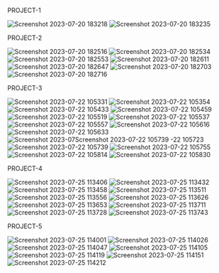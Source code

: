PROJECT-1

![Screenshot 2023-07-20 183218](https://github.com/Sujit-Panigrahi5/MileStone_Repo/assets/128701820/aee6b78c-170c-4ec6-a604-510bdff6f031)
![Screenshot 2023-07-20 183235](https://github.com/Sujit-Panigrahi5/MileStone_Repo/assets/128701820/ca643ae0-19e6-428d-b5e1-8408b0a9f83c)


PROJECT-2

![Screenshot 2023-07-20 182516](https://github.com/Sujit-Panigrahi5/MileStone_Repo/assets/128701820/8ef0a700-d426-4dd4-9756-d2847a5b8681)
![Screenshot 2023-07-20 182534](https://github.com/Sujit-Panigrahi5/MileStone_Repo/assets/128701820/9410b7f4-4583-43fd-a32b-a515dcf18918)
![Screenshot 2023-07-20 182553](https://github.com/Sujit-Panigrahi5/MileStone_Repo/assets/128701820/43347a2b-8ff5-4285-a13e-25cd88b7e358)
![Screenshot 2023-07-20 182611](https://github.com/Sujit-Panigrahi5/MileStone_Repo/assets/128701820/e6040151-ba26-4653-bb5b-c24db753d8af)
![Screenshot 2023-07-20 182647](https://github.com/Sujit-Panigrahi5/MileStone_Repo/assets/128701820/bc22339d-0b25-4764-9052-e2242fb3d0a6)
![Screenshot 2023-07-20 182703](https://github.com/Sujit-Panigrahi5/MileStone_Repo/assets/128701820/70e2f9ad-5d9a-4eb9-b14f-fd4e8b7f39e1)
![Screenshot 2023-07-20 182716](https://github.com/Sujit-Panigrahi5/MileStone_Repo/assets/128701820/29523e26-4e12-427f-8022-2d49f86e05d0)


PROJECT-3

![Screenshot 2023-07-22 105331](https://github.com/Sujit-Panigrahi5/MileStone_Repo/assets/128701820/0f6f4762-66df-45d7-9518-71d011434716)
![Screenshot 2023-07-22 105354](https://github.com/Sujit-Panigrahi5/MileStone_Repo/assets/128701820/474ba6cd-1115-435c-ba2b-daed93a2444d)
![Screenshot 2023-07-22 105433](https://github.com/Sujit-Panigrahi5/MileStone_Repo/assets/128701820/a541965f-dab8-47b0-b06e-3f0908fe12a4)
![Screenshot 2023-07-22 105459](https://github.com/Sujit-Panigrahi5/MileStone_Repo/assets/128701820/2aaaac8b-4e11-4856-af21-247e3ee8ec45)
![Screenshot 2023-07-22 105519](https://github.com/Sujit-Panigrahi5/MileStone_Repo/assets/128701820/e1993160-5ff8-49c3-b94a-65f914966950)
![Screenshot 2023-07-22 105537](https://github.com/Sujit-Panigrahi5/MileStone_Repo/assets/128701820/dc4edd81-3e90-489c-a68f-9997c9f63ed2)
![Screenshot 2023-07-22 105557](https://github.com/Sujit-Panigrahi5/MileStone_Repo/assets/128701820/d178dce8-6982-4a6e-ab1a-632b5e89631f)
![Screenshot 2023-07-22 105616](https://github.com/Sujit-Panigrahi5/MileStone_Repo/assets/128701820/9f727e99-77f6-4b3b-b298-635e2ff7bea1)
![Screenshot 2023-07-22 105633](https://github.com/Sujit-Panigrahi5/MileStone_Repo/assets/128701820/830a0bba-25a6-4cb4-97f9-2b360d6a81c6)
![Screenshot 2023-07![Screenshot 2023-07-22 105739](https://github.com/Sujit-Panigrahi5/MileStone_Repo/assets/128701820/76313774-e94b-4570-a79d-8f7caa8162e5)
-22 105723](https://github.com/Sujit-Panigrahi5/MileStone_Repo/assets/128701820/7077b78b-8d97-4688-ad73-149e3d2da074)
![Screenshot 2023-07-22 105739](https://github.com/Sujit-Panigrahi5/MileStone_Repo/assets/128701820/7412c3e8-9e23-4d5f-bf3c-cf8b20ee3ea8)
![Screenshot 2023-07-22 105755](https://github.com/Sujit-Panigrahi5/MileStone_Repo/assets/128701820/4fe2e1dc-abb5-4e63-b035-ed81b47f478b)
![Screenshot 2023-07-22 105814](https://github.com/Sujit-Panigrahi5/MileStone_Repo/assets/128701820/0dcdcf9c-fd4f-4e08-b01f-6e98ab818ae4)
![Screenshot 2023-07-22 105830](https://github.com/Sujit-Panigrahi5/MileStone_Repo/assets/128701820/483bf028-2bd4-4abe-977b-b9b3ae969803)

PROJECT-4

![Screenshot 2023-07-25 113406](https://github.com/Sujit-Panigrahi5/MileStone_Repo/assets/128701820/42826339-7b33-41ee-accd-3b7872233d2d)
![Screenshot 2023-07-25 113432](https://github.com/Sujit-Panigrahi5/MileStone_Repo/assets/128701820/a1f00513-5991-44b4-a031-1e17ed57fbdd)
![Screenshot 2023-07-25 113458](https://github.com/Sujit-Panigrahi5/MileStone_Repo/assets/128701820/09b33e98-776e-4142-b8e6-1a88153be92c)
![Screenshot 2023-07-25 113511](https://github.com/Sujit-Panigrahi5/MileStone_Repo/assets/128701820/6caf76bb-6d03-4063-803c-fed3d34b5edf)
![Screenshot 2023-07-25 113556](https://github.com/Sujit-Panigrahi5/MileStone_Repo/assets/128701820/a3a88e82-ca25-43d9-8b6e-cbf0724d550e)
![Screenshot 2023-07-25 113626](https://github.com/Sujit-Panigrahi5/MileStone_Repo/assets/128701820/6f2dab2c-ff1a-4647-adc6-59519a7a5ba4)
![Screenshot 2023-07-25 113653](https://github.com/Sujit-Panigrahi5/MileStone_Repo/assets/128701820/a1e5e66a-72a0-44de-bbc7-e19973174d19)
![Screenshot 2023-07-25 113711](https://github.com/Sujit-Panigrahi5/MileStone_Repo/assets/128701820/f432e959-c74e-4fc4-b87a-e682c0324a0a)
![Screenshot 2023-07-25 113728](https://github.com/Sujit-Panigrahi5/MileStone_Repo/assets/128701820/883200bb-0f35-46a0-b848-d012cd7efd79)
![Screenshot 2023-07-25 113743](https://github.com/Sujit-Panigrahi5/MileStone_Repo/assets/128701820/7878e0ef-aadd-4c25-9830-753edd63f715)


PROJECT-5

![Screenshot 2023-07-25 114001](https://github.com/Sujit-Panigrahi5/MileStone_Repo/assets/128701820/07daf113-579f-4f4d-9942-948b10296a1e)
![Screenshot 2023-07-25 114026](https://github.com/Sujit-Panigrahi5/MileStone_Repo/assets/128701820/7b7bea79-b219-471b-bfa2-230116a2c5bd)
![Screenshot 2023-07-25 114047](https://github.com/Sujit-Panigrahi5/MileStone_Repo/assets/128701820/c6c2ebfc-1206-4626-806a-021458ca53b9)
![Screenshot 2023-07-25 114105](https://github.com/Sujit-Panigrahi5/MileStone_Repo/assets/128701820/d6721a42-0baf-41c1-9858-c9e594b3bad4)
![Screenshot 2023-07-25 114119](https://github.com/Sujit-Panigrahi5/MileStone_Repo/assets/128701820/c2de25e0-6e2a-4afd-9e99-1102dc71c4df)
![Screenshot 2023-07-25 114151](https://github.com/Sujit-Panigrahi5/MileStone_Repo/assets/128701820/92d3c6b1-f5f6-483b-a637-1bd451576cc5)
![Screenshot 2023-07-25 114212](https://github.com/Sujit-Panigrahi5/MileStone_Repo/assets/128701820/1fb45972-df0c-40f7-bf85-b9e307cec676)
